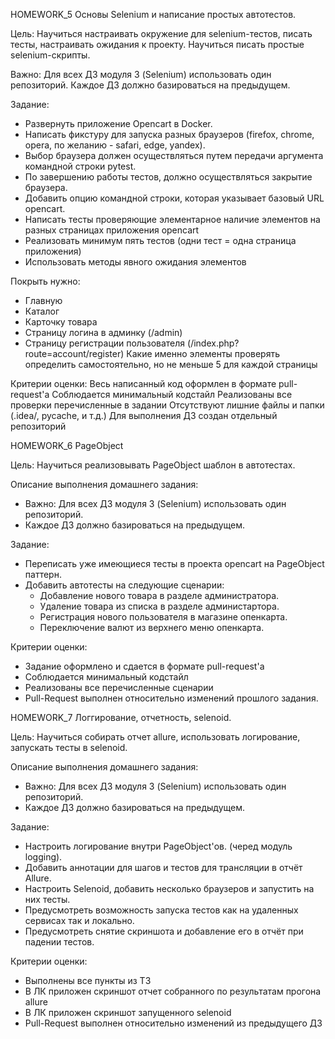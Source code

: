 
HOMEWORK_5
Основы Selenium и написание простых автотестов.

Цель:
Научиться настраивать окружение для selenium-тестов, писать тесты, настраивать ожидания к проекту.
Научиться писать простые selenium-скрипты.

Важно: Для всех ДЗ модуля 3 (Selenium) использовать один репозиторий.
Каждое ДЗ должно базироваться на предыдущем.

Задание:
- Развернуть приложение Opencart в Docker.
- Написать фикстуру для запуска разных браузеров (firefox, chrome, opera, по желанию - safari, edge, yandex).
- Выбор браузера должен осуществляться путем передачи аргумента командной строки pytest.
- По завершению работы тестов, должно осуществляться закрытие браузера.
- Добавить опцию командной строки, которая указывает базовый URL opencart.
- Написать тесты проверяющие элементарное наличие элементов на разных страницах приложения opencart
- Реализовать минимум пять тестов (одни тест = одна страница приложения)
- Использовать методы явного ожидания элементов

Покрыть нужно:
- Главную
- Каталог
- Карточку товара
- Страницу логина в админку (/admin)
- Страницу регистрации пользователя (/index.php?route=account/register)
Какие именно элементы проверять определить самостоятельно, но не меньше 5 для каждой страницы

Критерии оценки:
Весь написанный код оформлен в формате pull-request'a
Соблюдается минимальный кодстайл
Реализованы все проверки перечисленные в задании
Отсутствуют лишние файлы и папки (.idea/, pycache, и т.д.)
Для выполнения ДЗ создан отдельный репозиторий


HOMEWORK_6
PageObject

Цель:
Научиться реализовывать PageObject шаблон в автотестах.

Описание выполнения домашнего задания:
 - Важно: Для всех ДЗ модуля 3 (Selenium) использовать один репозиторий.
 - Каждое ДЗ должно базироваться на предыдущем.

Задание:

 - Переписать уже имеющиеся тесты в проекта opencart на PageObject паттерн.
 - Добавить автотесты на следующие сценарии:
   - Добавление нового товара в разделе администратора.
   - Удаление товара из списка в разделе администартора.
   - Регистрация нового пользователя в магазине опенкарта.
   - Переключение валют из верхнего меню опенкарта.

Критерии оценки:
 - Задание оформлено и сдается в формате pull-request'a
 - Соблюдается минимальный кодстайл
 - Реализованы все перечисленные сценарии
 - Pull-Request выполнен относительно изменений прошлого задания.


HOMEWORK_7
Логгирование, отчетность, selenoid.

Цель:
Научиться собирать отчет allure, использовать логирование, запускать тесты в selenoid.

Описание выполнения домашнего задания:
 - Важно: Для всех ДЗ модуля 3 (Selenium) использовать один репозиторий.
 - Каждое ДЗ должно базироваться на предыдущем.

Задание:

 - Настроить логирование внутри PageObject'ов. (черед модуль logging).
 - Добавить аннотации для шагов и тестов для трансляции в отчёт Allure.
 - Настроить Selenoid, добавить несколько браузеров и запустить на них тесты.
 - Предусмотреть возможность запуска тестов как на удаленных сервисах так и локально.
 - Предусмотреть снятие скриншота и добавление его в отчёт при падении тестов.

Критерии оценки:
 - Выполнены все пункты из ТЗ
 - В ЛК приложен скриншот отчет собранного по результатам прогона allure
 - В ЛК приложен скриншот запущенного selenoid
 - Pull-Request выполнен относительно изменений из предыдущего ДЗ
